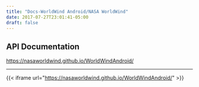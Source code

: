 ```yaml
---
title: "Docs-WorldWind Android/NASA WorldWind"
date: 2017-07-27T23:01:41-05:00
draft: false
---
```


## API Documentation
https://nasaworldwind.github.io/WorldWindAndroid/

---


{{< iframe url="https://nasaworldwind.github.io/WorldWindAndroid/" >}}